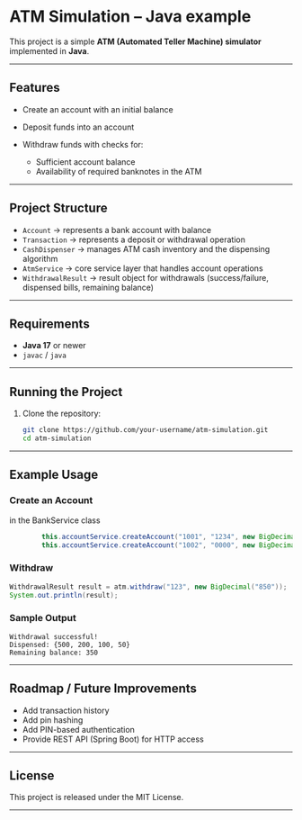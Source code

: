# ATM Simulation – Java example

This project is a simple **ATM (Automated Teller Machine) simulator** implemented in **Java**.

---

## Features

* Create an account with an initial balance
* Deposit funds into an account
* Withdraw funds with checks for:

  * Sufficient account balance
  * Availability of required banknotes in the ATM
---

## Project Structure

* `Account` → represents a bank account with balance
* `Transaction` → represents a deposit or withdrawal operation
* `CashDispenser` → manages ATM cash inventory and the dispensing algorithm
* `AtmService` → core service layer that handles account operations
* `WithdrawalResult` → result object for withdrawals (success/failure, dispensed bills, remaining balance)

---

## Requirements

* **Java 17** or newer
* `javac` / `java`

---

## Running the Project

1. Clone the repository:

   ```bash
   git clone https://github.com/your-username/atm-simulation.git
   cd atm-simulation
   ```
---

## Example Usage

### Create an Account
in the BankService class

```java
        this.accountService.createAccount("1001", "1234", new BigDecimal("1000"));
        this.accountService.createAccount("1002", "0000", new BigDecimal("2000"));
```

### Withdraw

```java
WithdrawalResult result = atm.withdraw("123", new BigDecimal("850"));
System.out.println(result);
```

### Sample Output

```
Withdrawal successful!
Dispensed: {500, 200, 100, 50}
Remaining balance: 350
```

---

## Roadmap / Future Improvements
* Add transaction history
* Add pin hashing
* Add PIN-based authentication
* Provide REST API (Spring Boot) for HTTP access

---

## License

This project is released under the MIT License.

---
